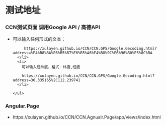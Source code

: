 ﻿# 测试地址
 
<div>
  <div>
  <h3>CCN测试页面 调用Google API / 高德API </h3>
    <ul>
      <li>
         可以输入任何形式的文本：

         https://xulayen.github.io/CCN/CCN.GPS/Google.Gecoding.html?address=%E4%B8%8A%E6%B5%B7%E6%B5%A6%E4%B8%9C%E6%96%B0%E5%8C%BA
      </li>
      <li>
        可以输入经纬度，格式：纬度,经度

        https://xulayen.github.io/CCN/CCN.GPS/Google.Gecoding.html?address=30.335165%2C112.239741
      </li>
        
    </ul>
  </div>

  <div>

  <div>
    <h3>Angular.Page</h3>
    <ul>
      <li>
        https://xulayen.github.io/CCN/CCN.Agnualr.Page/app/views/index.html
      </li>
    </ul>
  </div>


  </div>
</div>
